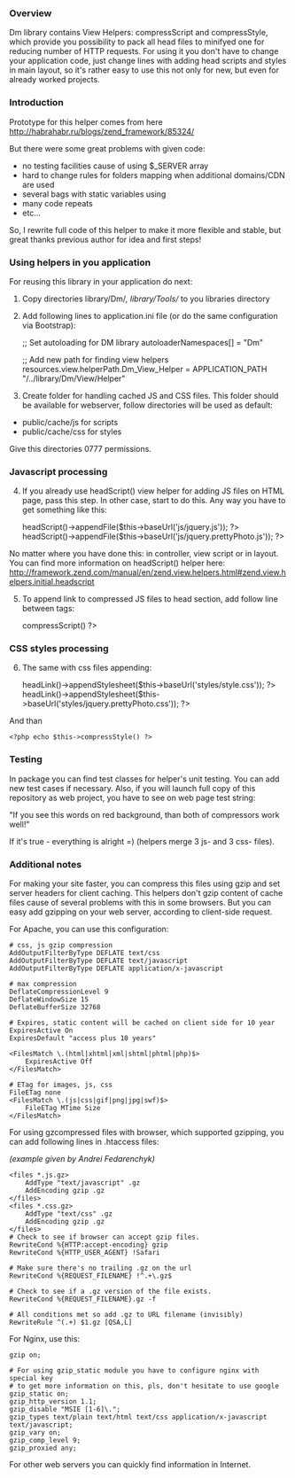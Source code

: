 ### Overview

Dm library contains View Helpers: compressScript and compressStyle, which provide you possibility
to pack all head files to minifyed one for reducing number of HTTP requests. For using it you don't have
to change your application code, just change lines with adding head scripts and styles in
main layout, so it's rather easy to use this not only for new, but even for already worked projects.

### Introduction

Prototype for this helper comes from here
http://habrahabr.ru/blogs/zend_framework/85324/

But there were some great problems with given code:

* no testing facilities cause of using $_SERVER array
* hard to change rules for folders mapping when additional domains/CDN are used
* several bags with static variables using
* many code repeats
* etc...

So, I rewrite full code of this helper to make it more flexible and stable,
but great thanks previous author for idea and first steps!


### Using helpers in you application

For reusing this library in your application do next:

1. Copy directories library/Dm/*, library/Tools/* to you libraries directory

2. Add following lines to application.ini file (or do the same configuration via Bootstrap):

    ;; Set autoloading for DM library
    autoloaderNamespaces[] = "Dm"

    ;; Add new path for finding view helpers
    resources.view.helperPath.Dm_View_Helper = APPLICATION_PATH "/../library/Dm/View/Helper"

3. Create folder for handling cached JS and CSS files. This folder should be available for webserver,
follow directories will be used as default: 

* public/cache/js for scripts
* public/cache/css for styles

Give this directories 0777 permissions.

### Javascript processing

4. If you already use headScript() view helper for adding JS files on HTML page, pass this step. 
In other case, start to do this. Any way you have to get something like this:

    <?php $this->headScript()->appendFile($this->baseUrl('js/jquery.js')); ?>
    <?php $this->headScript()->appendFile($this->baseUrl('js/jquery.prettyPhoto.js')); ?>


No matter where you have done this: in controller, view script or in layout.
You can find more information on headScript() helper here:
http://framework.zend.com/manual/en/zend.view.helpers.html#zend.view.helpers.initial.headscript

5. To append link to compressed JS files to head section, add follow line between <head></head> tags:

    <?php echo $this->compressScript() ?>


### CSS styles processing

6. The same with css files appending:

    <?php $this->headLink()->appendStylesheet($this->baseUrl('styles/style.css')); ?>
    <?php $this->headLink()->appendStylesheet($this->baseUrl('styles/jquery.prettyPhoto.css')); ?>


And than

    <?php echo $this->compressStyle() ?>


### Testing

In package you can find test classes for helper's unit testing. You can add new test cases if necessary.
Also, if you will launch full copy of this repository as web project, you have to see on web page test string:

"If you see this words on red background, than both of compressors work well!"

If it's true - everything is alright =) (helpers merge 3 js- and 3 css- files).

### Additional notes

For making your site faster, you can compress this files using gzip and set server headers for client caching.
This helpers don't gzip content of cache files cause of several problems with this in some browsers.
But you can easy add gzipping on your web server, according to client-side request.

For Apache, you can use this configuration:

    # css, js gzip compression
    AddOutputFilterByType DEFLATE text/css
    AddOutputFilterByType DEFLATE text/javascript
    AddOutputFilterByType DEFLATE application/x-javascript

    # max compression
    DeflateCompressionLevel 9
    DeflateWindowSize 15
    DeflateBufferSize 32768

    # Expires, static content will be cached on client side for 10 year
    ExpiresActive On
    ExpiresDefault "access plus 10 years"

    <FilesMatch \.(html|xhtml|xml|shtml|phtml|php)$>
        ExpiresActive Off
    </FilesMatch>

    # ETag for images, js, css
    FileETag none
    <FilesMatch \.(js|css|gif|png|jpg|swf)$>
        FileETag MTime Size
    </FilesMatch>

For using gzcompressed files with browser, which supported gzipping, you can add following lines in .htaccess files:

_(example given by Andrei Fedarenchyk)_

    <files *.js.gz>
        AddType "text/javascript" .gz
        AddEncoding gzip .gz
    </files>
    <files *.css.gz>
        AddType "text/css" .gz
        AddEncoding gzip .gz
    </files>
    # Check to see if browser can accept gzip files.
    RewriteCond %{HTTP:accept-encoding} gzip
    RewriteCond %{HTTP_USER_AGENT} !Safari

    # Make sure there's no trailing .gz on the url
    RewriteCond %{REQUEST_FILENAME} !^.+\.gz$

    # Check to see if a .gz version of the file exists.
    RewriteCond %{REQUEST_FILENAME}.gz -f

    # All conditions met so add .gz to URL filename (invisibly)
    RewriteRule ^(.+) $1.gz [QSA,L]


For Nginx, use this:

    gzip on;

    # For using gzip_static module you have to configure nginx with special key
    # to get more information on this, pls, don't hesitate to use google
    gzip_static on;
    gzip_http_version 1.1;
    gzip_disable "MSIE [1-6]\.";
    gzip_types text/plain text/html text/css application/x-javascript text/javascript;
    gzip_vary on;
    gzip_comp_level 9;
    gzip_proxied any;


For other web servers you can quickly find information in Internet.